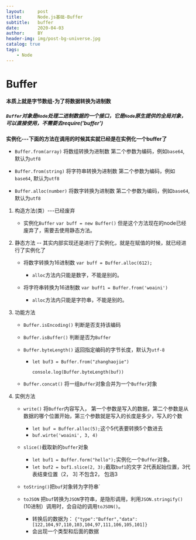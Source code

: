 ```yaml
---
layout:     post
title:      Node.js基础-Buffer
subtitle:   buffer
date:       2020-04-03
author:     BY
header-img: img/post-bg-universe.jpg
catalog: true
tags:
    - Node
---
```



# Buffer

####     本质上就是字节数组-为了将数据转换为进制数

##### `Buffer`对象是`Node`处理二进制数据的一个接口，它是`Node`原生提供的全局对象，可以直接使用，不需要去require('buffer')

**实例化---下面的方法在调用的时候其实就已经是在实例化一个buffer了**

- `Buffer.from(array)`   将数组转换为进制数 第二个参数为编码，例如`base64`, 默认为`utf8`

- `Buffer.from(string)` 将字符串转换为进制数 第二个参数为编码，例如`base64`, 默认为`utf8`

- `Buffer.alloc(number)` 将数字转换为进制数  第二个参数为编码，例如`base64`, 默认为`utf8`

  

1. 构造方法(类）---已经废弃

   - 实例化`Buffer`   `var buff = new Buffer()` 但是这个方法现在的node已经废弃了，需要去使用静态方法。

2. 静态方法 -- 其实内部实现还是进行了实例化，就是在赋值的时候，就已经进行了实例化了

   - 将数字转换为16进制数 `var buff = Buffer.alloc(612);`
     - `alloc`方法内只能是数字，不能是别的。

   - 将字符串转换为16进制数 `var buff1 = Buffer.from('woaini')`
     - `alloc`方法内只能是字符串，不能是别的。

3. 功能方法

   - `Buffer.isEncoding()` 判断是否支持该编码

   - `Buffer.isBuffer()` 判断是否为`Buffer`

   - `Buffer.byteLength()` 返回指定编码的字节长度，默认为`utf-8`

     - `let buf3 = Buffer.from("zhanghaojie")`

       `console.log(Buffer.byteLength(buf))`

   - `Buffer.concat()` 将一组`Buffer`对象合并为一个`Buffer`对象 

4. 实例方法

   - `write()` 将`Buffer`内容写入， 第一个参数是写入的数据，第二个参数是从数据的哪个位置开始，第三个参数就是写入的长度是多少，写入的个数

     -  `let buf = Buffer.alloc(5);`这个5代表要转换5个数进去
     -  `buf.wirte('woaini', 3, 4)`

   - `slice()`截取新的`buffer`对象

     - `let buf1 = Buffer.form("hello");`实例化一个`Buffer`对象。
     - `let buf2 = buf1.slice(2, 3);`截取`buf1`的文字 2代表起始位置，3代表结束位置（2， 3] 不包含2， 包涵3

   - `toString()`把`buf`对象转为字符串`

   - `toJSON` 把`buf`转换为`JSON`字符串，是隐形调用，利用`JSON.stringify()` (10进制）调用时，会自动的调用`toJSON()`。

     - 转换后的数据为： `{"type":"Buffer","data":[122,104,97,110,103,104,97,111,106,105,101]}`
     - 会出现一个类型和后面的数据

     

     

     

     

